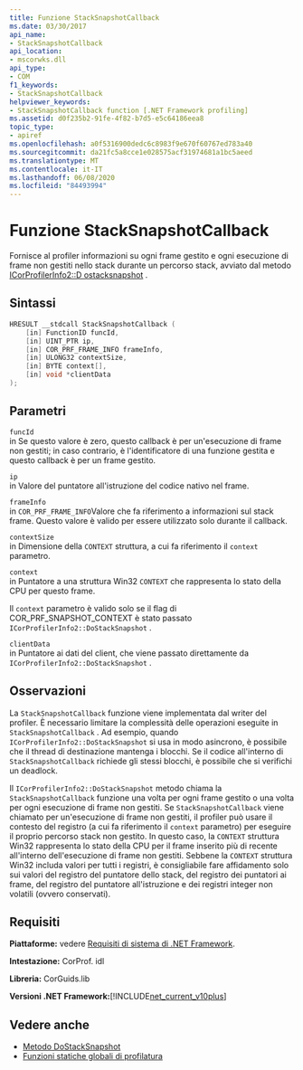 ```yaml
---
title: Funzione StackSnapshotCallback
ms.date: 03/30/2017
api_name:
- StackSnapshotCallback
api_location:
- mscorwks.dll
api_type:
- COM
f1_keywords:
- StackSnapshotCallback
helpviewer_keywords:
- StackSnapshotCallback function [.NET Framework profiling]
ms.assetid: d0f235b2-91fe-4f82-b7d5-e5c64186eea8
topic_type:
- apiref
ms.openlocfilehash: a0f5316900dedc6c8983f9e670f60767ed783a40
ms.sourcegitcommit: da21fc5a8cce1e028575acf31974681a1bc5aeed
ms.translationtype: MT
ms.contentlocale: it-IT
ms.lasthandoff: 06/08/2020
ms.locfileid: "84493994"
---
```

# <a name="stacksnapshotcallback-function"></a>Funzione StackSnapshotCallback
Fornisce al profiler informazioni su ogni frame gestito e ogni esecuzione di frame non gestiti nello stack durante un percorso stack, avviato dal metodo [ICorProfilerInfo2::D ostacksnapshot](icorprofilerinfo2-dostacksnapshot-method.md) .  
  
## <a name="syntax"></a>Sintassi  
  
```cpp  
HRESULT __stdcall StackSnapshotCallback (  
    [in] FunctionID funcId,  
    [in] UINT_PTR ip,  
    [in] COR_PRF_FRAME_INFO frameInfo,  
    [in] ULONG32 contextSize,  
    [in] BYTE context[],  
    [in] void *clientData  
);  
```  
  
## <a name="parameters"></a>Parametri  
 `funcId`  
 in Se questo valore è zero, questo callback è per un'esecuzione di frame non gestiti; in caso contrario, è l'identificatore di una funzione gestita e questo callback è per un frame gestito.  
  
 `ip`  
 in Valore del puntatore all'istruzione del codice nativo nel frame.  
  
 `frameInfo`  
 in `COR_PRF_FRAME_INFO`Valore che fa riferimento a informazioni sul stack frame. Questo valore è valido per essere utilizzato solo durante il callback.  
  
 `contextSize`  
 in Dimensione della `CONTEXT` struttura, a cui fa riferimento il `context` parametro.  
  
 `context`  
 in Puntatore a una struttura Win32 `CONTEXT` che rappresenta lo stato della CPU per questo frame.  
  
 Il `context` parametro è valido solo se il flag di COR_PRF_SNAPSHOT_CONTEXT è stato passato `ICorProfilerInfo2::DoStackSnapshot` .  
  
 `clientData`  
 in Puntatore ai dati del client, che viene passato direttamente da `ICorProfilerInfo2::DoStackSnapshot` .  
  
## <a name="remarks"></a>Osservazioni  
 La `StackSnapshotCallback` funzione viene implementata dal writer del profiler. È necessario limitare la complessità delle operazioni eseguite in `StackSnapshotCallback` . Ad esempio, quando `ICorProfilerInfo2::DoStackSnapshot` si usa in modo asincrono, è possibile che il thread di destinazione mantenga i blocchi. Se il codice all'interno di `StackSnapshotCallback` richiede gli stessi blocchi, è possibile che si verifichi un deadlock.  
  
 Il `ICorProfilerInfo2::DoStackSnapshot` metodo chiama la `StackSnapshotCallback` funzione una volta per ogni frame gestito o una volta per ogni esecuzione di frame non gestiti. Se `StackSnapshotCallback` viene chiamato per un'esecuzione di frame non gestiti, il profiler può usare il contesto del registro (a cui fa riferimento il `context` parametro) per eseguire il proprio percorso stack non gestito. In questo caso, la `CONTEXT` struttura Win32 rappresenta lo stato della CPU per il frame inserito più di recente all'interno dell'esecuzione di frame non gestiti. Sebbene la `CONTEXT` struttura Win32 includa valori per tutti i registri, è consigliabile fare affidamento solo sui valori del registro del puntatore dello stack, del registro dei puntatori ai frame, del registro del puntatore all'istruzione e dei registri integer non volatili (ovvero conservati).  
  
## <a name="requirements"></a>Requisiti  
 **Piattaforme:** vedere [Requisiti di sistema di .NET Framework](../../get-started/system-requirements.md).  
  
 **Intestazione:** CorProf. idl  
  
 **Libreria:** CorGuids.lib  
  
 **Versioni .NET Framework:**[!INCLUDE[net_current_v10plus](../../../../includes/net-current-v10plus-md.md)]  
  
## <a name="see-also"></a>Vedere anche

- [Metodo DoStackSnapshot](icorprofilerinfo2-dostacksnapshot-method.md)
- [Funzioni statiche globali di profilatura](profiling-global-static-functions.md)
